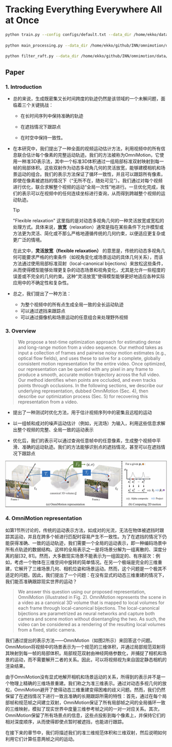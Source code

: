 # Tracking Everything Everywhere All at Once

```bash
python train.py --config configs/default.txt --data_dir /home/ekko/datasets/omnimotion/swing

python main_processing.py --data_dir /home/ekko/github/INN/omnimotion/data/pulling --chain

python filter_raft.py --data_dir /home/ekko/github/INN/omnimotion/data/pulling --cycle_th 3
```



## Paper

### 1. Introduction

+ 总的来说，生成既密集又长时间跨度的轨迹仍然是该领域的一个未解问题，面临着三个关键挑战：

    + 在长时间序列中保持准确的轨迹
    
    + 在遮挡情况下跟踪点
    
    + 在时空中保持一致性。

+ 在本研究中，我们提出了一种全面的视频运动估计方法，利用视频中的所有信息联合估计每个像素的完整运动轨迹。我们的方法被称为OmniMotion，它使用一种准3D表示法，其中一个标准3D体积通过一组局部标准双射映射到每一帧的局部体积。这些双射作为动态多视角几何的灵活放宽，能够建模相机和场景运动的组合。我们的表示方法保证了循环一致性，并且可以跟踪所有像素，即使在像素被遮挡的情况下（“无所不在，随处可见”）。我们通过对每个视频进行优化，联合求解整个视频的运动“全局一次性”地进行。一旦优化完成，我们的表示可以在视频中的任何连续坐标进行查询，从而得到跨越整个视频的运动轨迹。

    > [!TIP]
    >
    > "Flexible relaxation" 这里指的是对动态多视角几何的一种灵活放宽或宽松的处理方式。具体来说，**放宽**（relaxation）通常是指在某些条件下允许模型或方法更为灵活、简化或不那么严格地遵循传统的几何约束，以便适应更复杂或更广泛的情境。
    >
    > 在此文中，**灵活放宽（flexible relaxation）** 的意思是，传统的动态多视角几何可能要求严格的约束条件（如视角变化或场景运动的具体几何关系），而该方法通过使用局部标准双射（local-canonical bijections）来放松这些条件，从而使得模型能够处理更复杂的动态场景和视角变化，尤其是允许一些程度的误差或不完全的几何约束。这种“灵活放宽”使得模型能够更好地适应各种实际应用中的不确定性和复杂性。

+ 总之，我们提出了一种方法：

    + 为整个视频中的所有点生成全局一致的全长运动轨迹
    + 可以通过遮挡来跟踪点
    + 可以通过摄像机和场景运动的任意组合来处理野外视频

### 3. Overview

>
> We propose a test-time optimization approach for estimating dense and long-range motion from a video sequence. Our method takes as input a collection of frames and pairwise noisy motion estimates (e.g., optical flow fields), and uses these to solve for a complete, globally consistent motion representation for the entire video. Once optimized, our representation can be queried with any pixel in any frame to produce a smooth, accurate motion trajectory across the full video. Our method identifies when points are occluded, and even tracks points through occlusions. In the following sections, we describe our underlying representation, dubbed OmniMotion (Sec. 4), then describe our optimization process (Sec. 5) for recovering this representation from a video.

+ 提出了一种测试时优化方法，用于估计视频序列中的密集且远程的运动

+ 以一组帧和成对的噪声运动估计（例如，光流场）为输入，利用这些信息求解出整个视频的完整、全局一致的运动表示
+ 优化后，我们的表示可以通过查询任意帧中的任意像素，生成整个视频中平滑、准确的运动轨迹。我们的方法能够识别点的遮挡情况，甚至可以在遮挡情况下跟踪点

![Overview](./Omnimotion.png)

### 4. OmniMotion representation

如第1节所讨论的，传统的运动表示方法，如成对的光流，无法在物体被遮挡时跟踪其运动，并且在跨多个帧进行匹配时容易产生不一致性。为了在遮挡的情况下仍能获得准确、一致的运动轨迹，我们需要一个全局的运动表示，即一种编码场景中所有点轨迹的数据结构。这样的全局表示之一是将场景分解为一组离散的、深度分离的层[32, 81]。然而，大多数现实场景不能表示为一组固定的、有序层次：例如，考虑一个物体在三维空间中旋转的简单情况。在另一个极端是完全的三维重建，它解开了三维场景几何、相机位姿和场景运动。然而，这个问题是一个极其不适定的问题。因此，我们提出了一个问题：在没有显式的动态三维重建的情况下，我们能否准确跟踪现实世界的运动？

> We answer this question using our proposed representation, OmniMotion (illustrated in Fig. 2). OmniMotion represents the scene in a video as a canonical 3D volume that is mapped to local volumes for each frame through local-canonical bijections. The local-canonical bijections are parametrized as neural networks and capture both camera and scene motion without disentangling the two. As such, the video can be considered as a rendering of the resulting local volumes from a fixed, static camera.

我们通过提出的表示方法——OmniMotion（如图2所示）来回答这个问题。OmniMotion将视频中的场景表示为一个规范的三维体积，并通过局部规范双射将其映射到每一帧的局部体积。局部规范双射由神经网络参数化，并捕捉了相机和场景的运动，而不需要解开二者的关系。因此，可以将视频视为来自固定静态相机的渲染结果。

由于OmniMotion没有显式地解开相机和场景运动的关系，所得到的表示并不是一个物理上精确的三维场景重建。我们称之为准三维表示。通过对动态多视几何的放松，OmniMotion避开了使得动态三维重建变得困难的歧义问题。然而，我们仍然保留了在遮挡情况下进行一致且准确的长期跟踪所需的特性：首先，通过在每个局部帧和规范帧之间建立双射，OmniMotion保证了所有局部帧之间的全局循环一致的三维映射，模拟了现实世界中度量三维参考帧之间的一对一对应关系。其次，OmniMotion保留了所有场景点的信息，这些点投影到每个像素上，并保持它们的相对深度顺序，从而使得即使点暂时被遮挡，也能进行跟踪。

在接下来的章节中，我们将描述我们的准三维规范体积和三维双射，然后说明如何利用它们计算任意两帧之间的运动。